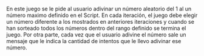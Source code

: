 En este juego se le pide al usuario adivinar un número aleatorio del 1 al un número maximo definido en el Script. 
En cada iteración, el juego debe elegir un número diferente a los mostrados en anteriores iteraciones y cuando se han sorteado 
todos los números dentro del rango definido se termina el juego. 
Por otra parte, cada vez que el usuario adivine el número sale un mensaje que le indica la cantidad de intentos que le llevo adivinar ese número. 
